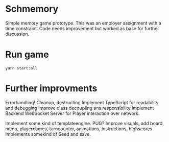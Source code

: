 # Schmemory
Simple memory game prototype. This was an employer assignment with a time constraint. Code needs improvement but worked as base for further discussion.


# Run game
`yarn start:all`

# Further improvments
Errorhandling!
Cleanup, destructing
Implement TypeScript for readability and debugging
Improve class decoupling ans responsibility
Implement Backend WebSocket Server for Player interaction over network.

Implement some kind of templateengine. PUG?
Improve visuals, add board, menu, playernames, turncounter, animations, instructions, highscores
Implements somekind of Seed and save.



